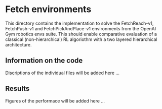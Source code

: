 # Fetch environments
This directory contains the implementation to solve the FetchReach-v1, FetchPush-v1 and FetchPickAndPlace-v1 environments from the OpenAI Gym robotics envs suite. This should enable comparative evaluation of a classical (non-hierarchical) RL algoriothm with a two layered hierarchical architecture.


## Information on the code
Discriptions of the individual files will be added here ...

## Results
Figures of the performace will be added here ...

